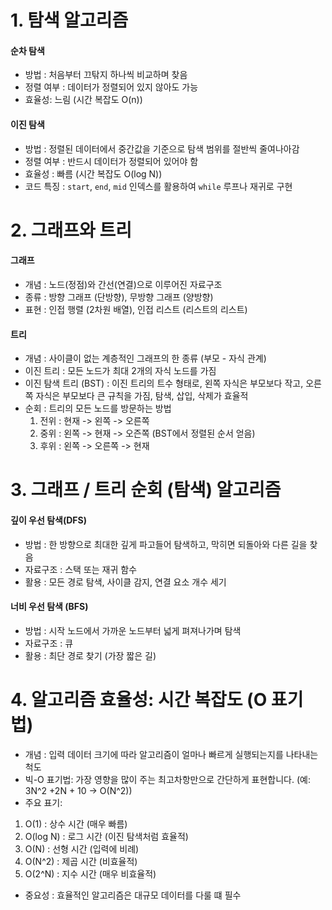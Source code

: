 # 1. 탐색 알고리즘
#### 순차 탐색
- 방법 : 처음부터 끄탂지 하나씩 비교하며 찾음
- 정렬 여부 : 데이터가 정렬되어 있지 않아도 가능
- 효율성: 느림 (시간 복잡도 O(n))

#### 이진 탐색
- 방법 : 정렬된 데이터에서 중간값을 기준으로 탐색 범위를 절반씩 줄여나아감
- 정렬 여부 : 반드시 데이터가 정렬되어 있어야 함
- 효율성 : 빠름 (시간 복잡도 O(log N))
- 코드 특징 : `start`, `end`, `mid` 인덱스를 활용하여 `while` 루프나 재귀로 구현

# 2. 그래프와 트리
#### 그래프
- 개념 : 노드(정점)와 간선(연결)으로 이루어진 자료구조
- 종류 : 방향 그래프 (단방향), 무방향 그래프 (양방향)
- 표현 : 인접 행렬 (2차원 배열), 인접 리스트 (리스트의 리스트)

#### 트리
- 개념 : 사이클이 없는 계층적인 그래프의 한 종류 (부모 - 자식 관계)
- 이진 트리 : 모든 노드가 최대 2개의 자식 노드를 가짐
- 이진 탐색 트리 (BST) : 이진 트리의 트수 형태로, 왼쪽 자식은 부모보다 작고, 오른쪽 자식은 부모보다 큰 규칙을 가짐, 탐색, 삽입, 삭제가 효율적
- 순회 : 트리의 모든 노드를 방문하는 방법
  1) 전위 : 현재 -> 왼쪽 -> 오른쪽
  2) 중위 : 왼쪽 -> 현재 -> 오즌쪽 (BST에서 정렬된 순서 얻음)
  3) 후위 : 왼쪽 -> 오른쪽 -> 현재


# 3. 그래프 / 트리 순회 (탐색) 알고리즘
#### 깊이 우선 탐색(DFS)
- 방법 : 한 방향으로 최대한 깊게 파고들어 탐색하고, 막히면 되돌아와 다른 길을 찾음
- 자료구조 : 스택 또는 재귀 함수
- 활용 : 모든 경로 탐색, 사이클 감지, 연결 요소 개수 세기
#### 너비 우선 탐색 (BFS)
- 방법 : 시작 노드에서 가까운 노드부터 넓게 펴져나가며 탐색
- 자료구조 : 큐
- 활용 : 최단 경로 찾기 (가장 짧은 길)

# 4. 알고리즘 효율성: 시간 복잡도 (O 표기법)
- 개념 : 입력 데이터 크기에 따라 알고리즘이 얼마나 빠르게 실행되는지를 나타내는 척도
- 빅-O 표기법: 가장 영향을 많이 주는 최고차항만으로 간단하게 표현합니다. (예: 3N^2 +2N + 10 -> O(N^2))
- 주요 표기:
1) O(1) : 상수 시간 (매우 빠름)
2) O(log N) : 로그 시간 (이진 탐색처럼 효율적)
3) O(N) : 선형 시간 (입력에 비례)
4) O(N^2) : 제곱 시간 (비효율적)
5) O(2^N) : 지수 시간 (매우 비효율적)
- 중요성 : 효율적인 알고리즘은 대규모 데이터를 다룰 떄 필수






